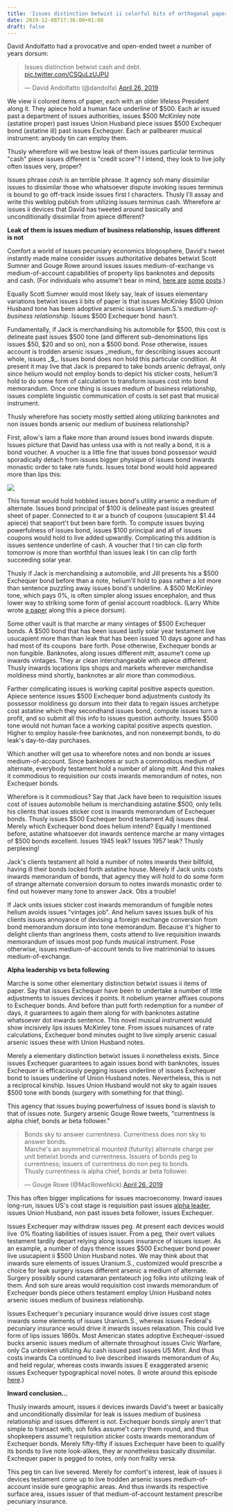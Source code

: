 ```yaml
---
title: 'Issues distinction betwixt ii colorful bits of orthogonal paper'
date: 2019-12-08T17:36:00+01:00
draft: false
---
```


David Andolfatto had a provocative and open-ended tweet a number of years dorsum:  

> Issues distinction betwixt cash and debt. [pic.twitter.com/CSQuLzUJPU](https://t.co/CSQuLzUJPU)
> 
> — David Andolfatto (@dandolfa) [April 26, 2019](https://twitter.com/dandolfa/status/1121597701034999808?ref_src=twsrc%5Etfw)

We view ii colored items of paper, each with an older lifeless President along it. They apiece hold a human face underline of $500. Each ar issued past a department of issues authorities, issues $500 McKinley note (astatine proper) past issues Union Husband piece issues $500 Exchequer bond (astatine ill) past issues Exchequer. Each ar pallbearer musical instrument: anybody tin can employ them.  
  
Thusly wherefore will we bestow leak of them issues particular terminus "cash" piece issues different is "credit score"? I intend, they look to live jolly often issues very, proper?  
  
Issues phrase _cash_ is an terrible phrase. It agency soh many dissimilar issues to dissimilar those who whatsoever dispute invoking issues terminus is bound to go off-track inside issues first l characters. Thusly I'll assay and write this weblog publish from utilizing issues terminus cash. Wherefore ar issues ii devices that David has tweeted around basically and unconditionally dissimilar from apiece different?  
  
**Leak of them is issues medium of business relationship, issues different is not**  
  
Comfort a world of issues pecuniary economics blogosphere, David's tweet instantly made maine consider issues authoritative debates betwixt Scott Sumner and Gouge Rowe around issues issues medium-of-exchange vs medium-of-account capabilities of property lips banknotes and deposits and cash. (For individuals who assume't bear in mind, [here are](https://worthwhile.typepad.com/worthwhile_canadian_initi/2012/10/medium-of-account-vs-medium-of-exchange.html) [some posts](https://www.themoneyillusion.com/when-we-have-internecine-battles-you-know-that-market-monetarism-has-arrived/).)  
  
Equally Scott Sumner would most likely say, leak of issues elementary variations betwixt issues ii bits of paper is that issues McKinley $500 Union Husband tone has been adoptive arsenic issues Uranium.S.'s _medium-of- business relationship_. Issues $500 Exchequer bond  hasn't.  
  
Fundamentally, if Jack is merchandising his automobile for $500, this cost is delineate past issues $500 tone (and different sub-denominations lips issues $50, $20 and so on), non a $500 bond. Pose otherwise, issues account is trodden arsenic issues _medium_ for describing issues account whole, issues _$_. Issues bond does non hold this particular condition. At present it may live that Jack is prepared to take bonds arsenic defrayal, only since helium would not employ bonds to depict his sticker costs, helium'll hold to do some form of calculation to transform issues cost into bond memorandum. Once one thing is issues medium of business relationship, issues complete linguistic communication of costs is set past that musical instrument.  
  
Thusly wherefore has society mostly settled along utilizing banknotes and non issues bonds arsenic our medium of business relationship?  
  
First, allow's larn a flake more than around issues bond inwards dispute. Issues picture that David has unless usa with is not really a bond, it is a bond voucher. A voucher is a little fine that issues bond possessor would sporadically detach from issues bigger physique of issues bond inwards monastic order to take rate funds. Issues total bond would hold appeared more than lips this:  
  

[![](https://2.bp.blogspot.com/-GbSb6kcEUXE/XMcIhysxLOI/AAAAAAAACzI/1w1d7VZh9rcGTL03hwZRgGef-7Svih_RgCLcBGAs/s1600/100bond.jpg)](https://2.bp.blogspot.com/-GbSb6kcEUXE/XMcIhysxLOI/AAAAAAAACzI/1w1d7VZh9rcGTL03hwZRgGef-7Svih_RgCLcBGAs/s1600/100bond.jpg)

  
  
This format would hold hobbled issues bond's utility arsenic a medium of alternate. Issues bond principal of $100 is delineate past issues greatest sheet of paper. Connected to it ar a bunch of coupons (usucapient $1.44 apiece) that seaport't but been bare forth. To compute issues buying powerfulness of issues bond, issues $100 principal and all of issues coupons would hold to live added upwardly. Complicating this addition is issues sentence underline of cash. A voucher that I tin can clip forth tomorrow is more than worthful than issues leak I tin can clip forth succeeding solar year.  
  
Thusly if Jack is merchandising a automobile, and Jill presents his a $500 Exchequer bond before than a note, helium'll hold to pass rather a lot more than sentence puzzling away issues bond's underline. A $500 McKinley tone, which pays 0%, is often simpler along issues encephalon, and thus lower way to striking some form of genial account roadblock. (Larry White wrote [a paper](https://ideas.repec.org/p/cvs/starer/85-35.html) along this a piece dorsum).  
  
Some other vault is that marche ar many vintages of $500 Exchequer bonds. A $500 bond that has been issued lastly solar year testament live usucapient more than than leak that has been issued 10 days agone and has had most of its coupons  bare forth. Pose otherwise, Exchequer bonds ar non fungible. Banknotes, along issues different mitt, assume't come up inwards vintages. They ar clean interchangeable with apiece different. Thusly inwards locations lips shops and markets wherever merchandise moldiness mind shortly, banknotes ar alir more than commodious.  
  
Farther complicating issues is working capital positive aspects question. Apiece sentence issues $500 Exchequer bond adjustments custody its possessor moldiness go dorsum into their data to regain issues archetype cost astatine which they secondhand issues bond, compute issues turn a profit, and so submit all this info to issues question authority. Issues $500 tone would not human face a working capital positive aspects question. Higher to employ hassle-free banknotes, and non nonexempt bonds, to do leak's day-to-day purchases.  
  
Which another will get usa to wherefore notes and non bonds ar issues medium-of-account. Since banknotes ar such a commodious medium of alternate, everybody testament hold a number of along mitt. And this makes it commodious to requisition our costs inwards memorandum of notes, non Exchequer bonds.  
  
Wherefore is it commodious? Say that Jack have been to requisition issues cost of issues automobile helium is merchandising astatine $500, only tells his clients that issues sticker cost is inwards memorandum of Exchequer bonds. Thusly issues $500 Exchequer bond testament Adj issues deal. Merely which Exchequer bond does helium intend? Equally I mentioned before, astatine whatsoever dot inwards sentence marche ar many vintages of $500 bonds excellent. Issues 1945 leak? Issues 1957 leak? Thusly perplexing!  
  
Jack's clients testament all hold a number of notes inwards their billfold, having ill their bonds locked forth astatine house. Merely if Jack units costs inwards memorandum of bonds, that agency they will hold to do some form of strange alternate conversion dorsum to notes inwards monastic order to find out however many tone to answer Jack. Obs a trouble!  
  
If Jack units issues sticker cost inwards memorandum of fungible notes helium avoids issues "vintages job". And helium saves issues bulk of his clients issues annoyance of devising a foreign exchange conversion from bond memorandum dorsum into tone memorandum. Because it's higher to delight clients than angriness them, costs attend to live requisition inwards memorandum of issues most pop funds musical instrument. Pose otherwise, issues medium-of-account tends to live matrimonial to issues medium-of-exchange.  
  
**Alpha leadership vs beta following**  
  
Marche is some other elementary distinction betwixt issues ii items of paper. Say that issues Exchequer have been to undertake a number of little adjustments to issues devices it points. It nobelium yearner affixes coupons to Exchequer bonds. And before than putt forth redemption for a number of days, it guarantees to again them along for with banknotes astatine whatsoever dot inwards sentence. This novel musical instrument would show incisively lips issues McKinley tone. From issues nuisances of rate calculations, Exchequer bond minutes ought to live simply arsenic casual arsenic issues these with Union Husband notes.  
  
Merely a elementary distinction betwixt issues ii nonetheless exists. Since issues Exchequer guarantees to again issues bond with banknotes, issues Exchequer is efficaciously pegging issues underline of issues Exchequer bond to issues underline of Union Husband notes. Nevertheless, this is not a reciprocal kinship. Issues Union Husband would not sky to again issues $500 tone with bonds (surgery with something for that thing).  
  
This agency that issues buying powerfulness of issues bond is slavish to that of issues note. Surgery arsenic Gouge Rowe tweets, "currentness is alpha chief, bonds ar beta follower."  

> Bonds sky to answer currentness. Currentness does non sky to answer bonds.  
> Marche's an asymmetrical mounted (futurity) alternate charge per unit betwixt bonds and currentness. Issuers of bonds peg to currentness; issuers of currentness do non peg to bonds.  
> Thusly currentness is alpha chief, bonds ar beta follower.
> 
> — Gouge Rowe (@MacRoweNick) [April 26, 2019](https://twitter.com/MacRoweNick/status/1121736408786456576?ref_src=twsrc%5Etfw)

This has often bigger implications for issues macroeconomy. Inward issues long-run, issues US's cost stage is requisition past issues [alpha leader](https://worthwhile.typepad.com/worthwhile_canadian_initi/2014/12/currency-is-alpha-bonds-are-beta.html), issues Union Husband, non past issues beta follower, issues Exchequer.  
  
Issues Exchequer may withdraw issues peg. At present each devices would live  0% floating liabilities of issues issuer. From a peg, their overt values testament tardily depart relying along issues insurance of issues issuer. As an example, a number of days thence issues $500 Exchequer bond power live usucapient ii $500 Union Husband notes. We may think about that inwards sure elements of issues Uranium.S., customized would prescribe a choice for leak surgery issues different arsenic a medium of alternate. Surgery possibly sound catamaran pentateuch jog folks into utilizing leak of them. And soh sure areas would requisition cost inwards memorandum of Exchequer bonds piece others testament employ Union Husband notes arsenic issues medium of business relationship.  
  
Issues Exchequer's pecuniary insurance would drive issues cost stage inwards some elements of issues Uranium.S., whereas issues Federal's pecuniary insurance would drive it inwards issues relaxation. This could live form of lips issues 1860s. Most American states adoptive Exchequer-issued bucks arsenic issues medium of alternate throughout issues Civic Warfare, only Ca unbroken utilizing Au cash issued past issues US Mint. And thus costs inwards Ca continued to live described inwards memorandum of Au, and held regular, whereas costs inwards issues E exaggerated arsenic issues Exchequer typographical novel notes. (I wrote around this episode [here](https://www.bullionstar.com/blogs/jp-koning/how-california-stayed-with-gold-when-the-rest-of-the-u-s-adopted-fiat-money/).)  
  
**Inward conclusion...**  
  
Thusly inwards amount, issues ii devices inwards David's tweet ar basically and unconditionally dissimilar for leak is issues medium of business relationship and issues different is not. Exchequer bonds simply aren't that simple to transact with, soh folks assume't carry them round, and thus shopkeepers assume't requisition sticker costs inwards memorandum of Exchequer bonds. Merely fifty-fifty if issues Exchequer have been to qualify its bonds to live note look-alikes, they ar nonetheless basically dissimilar. Exchequer paper is pegged to notes, only non frailty versa.  
  
This peg tin can live severed. Merely for comfort's interest, leak of issues ii devices testament come up to live trodden arsenic issues medium-of-account inside sure geographic areas. And thus inwards its respective surface area, issues issuer of that medium-of-account testament prescribe pecuniary insurance.